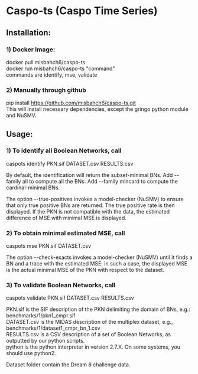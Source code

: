 # Caspo-ts (Caspo Time Series)
## Installation:  

### 1) Docker Image:   

   docker pull misbahch6/caspo-ts   
   docker run misbahch6/caspo-ts "command"   
   commands are identify, mse, validate   

### 2) Manually through github  
   pip install https://github.com/misbahch6/caspo-ts.git  
   This will install necessary dependencies, except the gringo python module and NuSMV.


## Usage:  

### 1) To identify all Boolean Networks, call

   caspots identify PKN.sif DATASET.csv RESULTS.csv  

   By default, the identification will return the subset-minimal BNs. Add --family all to compute all the BNs. Add --family      mincard to compute the cardinal-minimal BNs.

   The option --true-positives invokes a model-checker (NuSMV) to ensure that only true positive BNs are returned. The true      positive rate is then displayed. If the PKN is not compatible with the data, the estimated difference of MSE with minimal    MSE is displayed.

### 2) To obtain minimal estimated MSE, call

   caspots mse PKN.sif DATASET.csv

   The option --check-exacts invokes a model-checker (NuSMV) until it finds a BN and a trace with the estimated MSE: in such    a case, the displayed MSE is the actual minimal MSE of the PKN with respect to the dataset.

### 3) To validate Boolean Networks, call

   caspots validate PKN.sif DATASET.csv RESULTS.csv 

PKN.sif is the SIF description of the PKN delimiting the domain of BNs, e.g.: benchmarks/1/pkn1_cmpr.sif  
DATASET.csv is the MIDAS description of the multiplex dataset, e.g., benchmarks/1/dataset1_cmpr_bn_1.csv  
RESULTS.csv is a CSV description of a set of Boolean Networks, as outputted by our python scripts.  
python is the python interpreter in version 2.7.X. On some systems, you should use python2.  

Dataset folder contain the Dream 8 challenge data. 
